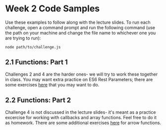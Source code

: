 # Week 2 Code Samples

Use these examples to follow along with the lecture slides. To run each challenge, open a command prompt and run the following command (use the path on your machine and change the file name to whichever one you are trying to run):

`node path/to/challenge.js`

## 2.1 Functions: Part 1

Challenges 2 and 4 are the harder ones- we will try to work these together in class. You may want extra practice on ES6 Rest Parameters; there are some exercises [here](http://tddbin.com/#?kata=es6/language/rest/as-parameter) that you may want to do.

## 2.2 Functions: Part 2

Challenge 4 is not discussed in the lecture slides- it's meant as a practice excercise for working with callbacks and array functions. Feel free to do it as homework. There are some additional exercises [here](http://tddbin.com/?#?kata=es6/language/arrow-functions/basics) for arrow functions.